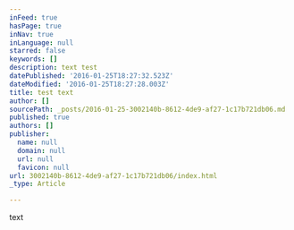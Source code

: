 ```yaml
---
inFeed: true
hasPage: true
inNav: true
inLanguage: null
starred: false
keywords: []
description: text test
datePublished: '2016-01-25T18:27:32.523Z'
dateModified: '2016-01-25T18:27:28.003Z'
title: test text
author: []
sourcePath: _posts/2016-01-25-3002140b-8612-4de9-af27-1c17b721db06.md
published: true
authors: []
publisher:
  name: null
  domain: null
  url: null
  favicon: null
url: 3002140b-8612-4de9-af27-1c17b721db06/index.html
_type: Article

---
```

text